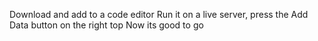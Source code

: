 Download and add to a code editor
Run it on a live server, press the Add Data button on the right top
Now its good to go
